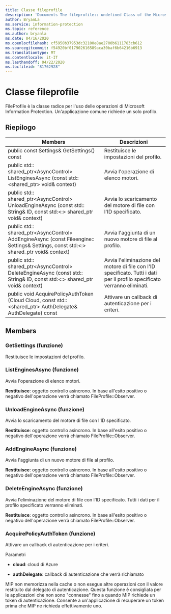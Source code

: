 ```yaml
---
title: Classe fileprofile
description: 'Documents The fileprofile:: undefined Class of the Microsoft Information Protection (MIP) SDK.'
author: BryanLa
ms.service: information-protection
ms.topic: reference
ms.author: bryanla
ms.date: 04/16/2020
ms.openlocfilehash: cf5950b37953dc32100e8ae2700b6111783cb612
ms.sourcegitcommit: f54920bf017902616589aca30baf6b64216b6913
ms.translationtype: MT
ms.contentlocale: it-IT
ms.lasthandoff: 04/22/2020
ms.locfileid: "81762928"
---
```

# <a name="class-fileprofile"></a>Classe fileprofile 
FileProfile è la classe radice per l'uso delle operazioni di Microsoft Information Protection.
Un'applicazione comune richiede un solo profilo.
  
## <a name="summary"></a>Riepilogo
 Members                        | Descrizioni                                
--------------------------------|---------------------------------------------
public const Settings& GetSettings() const  |  Restituisce le impostazioni del profilo.
public std:: shared_ptr\<AsyncControl\> ListEnginesAsync (const std::\<shared_ptr\> void& context)  |  Avvia l'operazione di elenco motori.
public std:: shared_ptr\<AsyncControl\> UnloadEngineAsync (const std:: String& ID, const std:\<:\> shared_ptr void& context)  |  Avvia lo scaricamento del motore di file con l'ID specificato.
public std:: shared_ptr\<AsyncControl\> AddEngineAsync (const Fileengine:: Settings& Settings, const std:\<:\> shared_ptr void& context)  |  Avvia l'aggiunta di un nuovo motore di file al profilo.
public std:: shared_ptr\<AsyncControl\> DeleteEngineAsync (const std:: String& ID, const std:\<:\> shared_ptr void& context)  |  Avvia l'eliminazione del motore di file con l'ID specificato. Tutti i dati per il profilo specificato verranno eliminati.
public void AcquirePolicyAuthToken (Cloud Cloud, const std::\<shared_ptr\> AuthDelegate& AuthDelegate) const  |  Attivare un callback di autenticazione per i criteri.
  
## <a name="members"></a>Members
  
### <a name="getsettings-function"></a>GetSettings (funzione)
Restituisce le impostazioni del profilo.
  
### <a name="listenginesasync-function"></a>ListEnginesAsync (funzione)
Avvia l'operazione di elenco motori.

  
**Restituisce**: oggetto controllo asincrono.
In base all'esito positivo o negativo dell'operazione verrà chiamato FileProfile::Observer.
  
### <a name="unloadengineasync-function"></a>UnloadEngineAsync (funzione)
Avvia lo scaricamento del motore di file con l'ID specificato.

  
**Restituisce**: oggetto controllo asincrono.
In base all'esito positivo o negativo dell'operazione verrà chiamato FileProfile::Observer.
  
### <a name="addengineasync-function"></a>AddEngineAsync (funzione)
Avvia l'aggiunta di un nuovo motore di file al profilo.

  
**Restituisce**: oggetto controllo asincrono.
In base all'esito positivo o negativo dell'operazione verrà chiamato FileProfile::Observer.
  
### <a name="deleteengineasync-function"></a>DeleteEngineAsync (funzione)
Avvia l'eliminazione del motore di file con l'ID specificato. Tutti i dati per il profilo specificato verranno eliminati.

  
**Restituisce**: oggetto controllo asincrono.
In base all'esito positivo o negativo dell'operazione verrà chiamato FileProfile::Observer.
  
### <a name="acquirepolicyauthtoken-function"></a>AcquirePolicyAuthToken (funzione)
Attivare un callback di autenticazione per i criteri.

Parametri  
* **cloud**: cloud di Azure 


* **authDelegate**: callback di autenticazione che verrà richiamato


MIP non memorizza nella cache o non esegue altre operazioni con il valore restituito dal delegato di autenticazione. Questa funzione è consigliata per le applicazioni che non sono "connesse" fino a quando MIP richiede un token di autenticazione. Consente a un'applicazione di recuperare un token prima che MIP ne richieda effettivamente uno.
